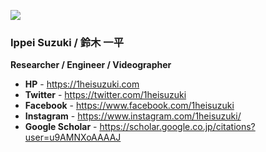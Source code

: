 ![](https://1heisuzuki.com/img/multires/works_20200301_1164w.jpg)

### Ippei Suzuki / 鈴木 一平
**Researcher / Engineer / Videographer**
- **HP** - https://1heisuzuki.com
- **Twitter** - https://twitter.com/1heisuzuki
- **Facebook** - https://www.facebook.com/1heisuzuki
- **Instagram** - https://www.instagram.com/1heisuzuki/
- **Google Scholar** - https://scholar.google.co.jp/citations?user=u9AMNXoAAAAJ

<!--
**1heisuzuki/1heisuzuki** is a ✨ _special_ ✨ repository because its `README.md` (this file) appears on your GitHub profile.

Here are some ideas to get you started:

- 🔭 I’m currently working on ...
- 🌱 I’m currently learning ...
- 👯 I’m looking to collaborate on ...
- 🤔 I’m looking for help with ...
- 💬 Ask me about ...
- 📫 How to reach me: ...
- 😄 Pronouns: ...
- ⚡ Fun fact: ...
-->
